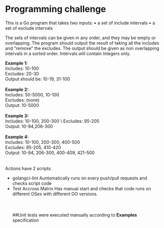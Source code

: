 # Programming challenge

This is a Go program that takes two inputs:
• a set of include intervals
• a set of exclude intervals

The sets of intervals can be given in any order, and they may be empty or overlapping.
The program should output the result of taking all the includes and “remove” the excludes.
The output should be given as non overlapping intervals in a sorted order.
Intervals will contain Integers only.

**Example 1:** \
Includes: 10-100 \
Excludes: 20-30 \
Output should be: 10-19, 31-100 \
\
**Example 2:** \
Includes: 50-5000, 10-100 \
Excludes: (none) \
Output: 10-5000 \
\
**Example 3:** \
Includes: 10-100, 200-300 \ 
Excludes: 95-205 \
Output: 10-94,206-300 \
\
**Example 4:** \
Includes: 10-100, 200-300, 400-500 \
Excludes: 95-205, 410-420 \
Output: 10-94, 206-300, 400-409, 421-500
\
\
\
Actions have 2 scripts:
- golangci-lint
  Auntomatically runs on every push/pull requests and checks script code
- Test Accross Matrix
  Has manual start and checks that code runs on different OSes with different GO versions.\
\
\
\
##Unit tests were executed manually according to **Examples** specification
